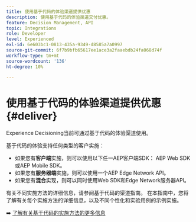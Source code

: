 ```yaml
---
title: 使用基于代码的体验渠道提供优惠
description: 使用基于代码的体验渠道交付优惠。
feature: Decision Management, API
topic: Integrations
role: Developer
level: Experienced
exl-id: 6e603bc1-0813-435a-9349-d8585a7a0997
source-git-commit: 6f7b9bfb65617ee1ace3a2faaebdb24fa068d74f
workflow-type: tm+mt
source-wordcount: '136'
ht-degree: 10%

---
```


# 使用基于代码的体验渠道提供优惠 {#deliver}

Experience Decisioning当前可通过基于代码的体验渠道使用。

基于代码的体验支持任何类型的客户实施：

* 如果您有&#x200B;**客户端**&#x200B;实施，则可以使用以下任一AEP客户端SDK： AEP Web SDK或AEP Mobile SDK。
* 如果您有&#x200B;**服务器端**&#x200B;实施，则可以使用一个AEP Edge Network API。
* 如果您有&#x200B;**混合**&#x200B;实现，则可以同时使用Web SDK和Edge Network服务器API。

有关不同实施方法的详细信息，请参阅基于代码的渠道指南。 在本指南中，您将了解有关每个实施方法的详细信息，以及不同个性化和实验用例的示例实施。

➡️ [了解有关基于代码的实施方法的更多信息](../../code-based/code-based-implementation-samples.md)


